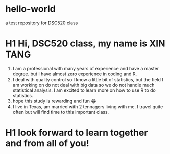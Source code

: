 # hello-world
a test repository for DSC520 class
# H1 Hi, DSC520 class, my name is **XIN TANG**
1. I am a professional with many years of experience and have a master degree.  but I have almost zero experience in coding and R. 
2. I deal with quality control so I know a little bit of statistics, but the field I am working on do not deal with big data so we do not handle much statistical analysis. I am excited to learn more on how to use R to do statistics. 
3. hope this study is rewarding and fun 😂
4. I live in Texas, am married with 2 tennagers living with me. I travel quite often but will find time to this important class. 
# H1 look forward to learn together and from all of you!
